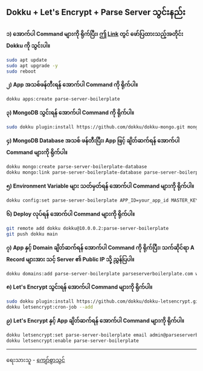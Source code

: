 ## Dokku + Let's Encrypt + Parse Server သွင်းနည်း

**၁) အောက်ပါ Command များကို ရိုက်ပြီး၊ ဤ [Link](https://dokku.com/docs/getting-started/installation/#installing-the-latest-stable-version) တွင် ဖော်ပြထားသည့်အတိုင်း Dokku ကို သွင်းပါ။**

```sh
sudo apt update
sudo apt upgrade -y
sudo reboot
```

**၂) App အသစ်ဖန်တီးရန် အောက်ပါ Command ကို ရိုက်ပါ။**

```sh
dokku apps:create parse-server-boilerplate
```

**၃) MongoDB သွင်းရန် အောက်ပါ Command ကို ရိုက်ပါ။**

```sh
sudo dokku plugin:install https://github.com/dokku/dokku-mongo.git mongo
```

**၄) MongoDB Database အသစ် ဖန်တီးပြီး၊ App ဖြင့် ချိတ်ဆက်ရန် အောက်ပါ Command များကို ရိုက်ပါ။**

```sh
dokku mongo:create parse-server-boilerplate-database
dokku mongo:link parse-server-boilerplate-database parse-server-boilerplate
```

**၅) Environment Variable များ သတ်မှတ်ရန် အောက်ပါ Command များကို ရိုက်ပါ။**

```sh
dokku config:set parse-server-boilerplate APP_ID=your_app_id MASTER_KEY=your_master_key
```

**၆) Deploy လုပ်ရန် အောက်ပါ Command များကို ရိုက်ပါ။**

```sh
git remote add dokku dokku@10.0.0.2:parse-server-boilerplate
git push dokku main
```

**၇) App နှင့် Domain ချိတ်ဆက်ရန် အောက်ပါ Command ကို ရိုက်ပြီး၊ သက်ဆိုင်ရာ A Record များအား သင့် Server ၏ Public IP သို့ ညွှန်ပြပါ။**

```sh
dokku domains:add parse-server-boilerplate parseserverboilerplate.com www.parseserverboilerplate.com
```

**၈) Let's Encrypt သွင်းရန် အောက်ပါ Command များကို ရိုက်ပါ။**

```sh
sudo dokku plugin:install https://github.com/dokku/dokku-letsencrypt.git
dokku letsencrypt:cron-job --add
```

**၉) Let's Encrypt နှင့် App ချိတ်ဆက်ရန် အောက်ပါ Command များကို ရိုက်ပါ။**

```sh
dokku letsencrypt:set parse-server-boilerplate email admin@parseserverboilerplate.com
dokku letsencrypt:enable parse-server-boilerplate
```

---

ရေးသားသူ - [ကျော်စွာသွင်](https://www.facebook.com/profile.php?id=100005753280868)
